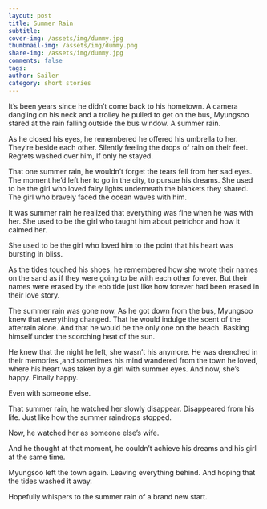 ```yaml
---
layout: post
title: Summer Rain
subtitle: 
cover-img: /assets/img/dummy.jpg
thumbnail-img: /assets/img/dummy.png
share-img: /assets/img/dummy.jpg
comments: false
tags: 
author: Sailer
category: short stories 
---
```


It’s been years since he didn’t come back to his hometown. A camera dangling on his neck and a trolley he pulled to get on the bus, Myungsoo stared at the rain falling outside the bus window. A summer rain.

As he closed his eyes, he remembered he offered his umbrella to her. They’re beside each other. Silently feeling the drops of rain on their feet. Regrets washed over him, If only he stayed.

That one summer rain, he wouldn’t forget the tears fell from her sad eyes. The moment he’d left her to go in the city, to pursue his dreams. She used to be the girl who loved fairy lights underneath the blankets they shared. The girl who bravely faced the ocean waves with him.

It was summer rain he realized that everything was fine when he was with her. She used to be the girl who taught him about petrichor and how it calmed her.

She used to be the girl who loved him to the point that his heart was bursting in bliss.

As the tides touched his shoes, he remembered how she wrote their names on the sand as if they were going to be with each other forever. But their names were erased by the ebb tide just like how forever had been erased in their love story.

The summer rain was gone now. As he got down from the bus, Myungsoo knew that everything changed. That he would indulge the scent of the afterrain alone. And that he would be the only one on the beach. Basking himself under the scorching heat of the sun.

He knew that the night he left, she wasn’t his anymore. He was drenched in their memories ,and sometimes his mind wandered from the town he loved, where his heart was taken by a girl with summer eyes. And now, she’s happy. Finally happy.

Even with someone else.

That summer rain, he watched her slowly disappear. Disappeared from his life. Just like how the summer raindrops stopped.

Now, he watched her as someone else’s wife.

And he thought at that moment, he couldn’t achieve his dreams and his girl at the same time.

Myungsoo left the town again. Leaving everything behind. And hoping that the tides washed it away.

Hopefully whispers to the summer rain of a brand new start.  
